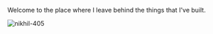 <p>Welcome to the place where I leave behind the things that I've built.</p>
<p align="left"> <img src="https://komarev.com/ghpvc/?username=nikhil-405&label=Profile%20views&color=0e75b6&style=flat" alt="nikhil-405" /> </p>
